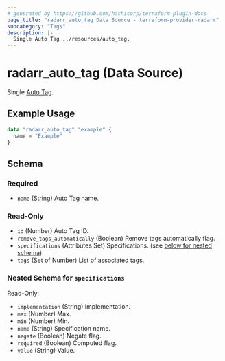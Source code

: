 ```yaml
---
# generated by https://github.com/hashicorp/terraform-plugin-docs
page_title: "radarr_auto_tag Data Source - terraform-provider-radarr"
subcategory: "Tags"
description: |-
  Single Auto Tag ../resources/auto_tag.
---
```


# radarr_auto_tag (Data Source)

<!-- subcategory:Tags -->

Single [Auto Tag](../resources/auto_tag).

## Example Usage

```terraform
data "radarr_auto_tag" "example" {
  name = "Example"
}
```

<!-- schema generated by tfplugindocs -->
## Schema

### Required

- `name` (String) Auto Tag name.

### Read-Only

- `id` (Number) Auto Tag ID.
- `remove_tags_automatically` (Boolean) Remove tags automatically flag.
- `specifications` (Attributes Set) Specifications. (see [below for nested schema](#nestedatt--specifications))
- `tags` (Set of Number) List of associated tags.

<a id="nestedatt--specifications"></a>
### Nested Schema for `specifications`

Read-Only:

- `implementation` (String) Implementation.
- `max` (Number) Max.
- `min` (Number) Min.
- `name` (String) Specification name.
- `negate` (Boolean) Negate flag.
- `required` (Boolean) Computed flag.
- `value` (String) Value.
